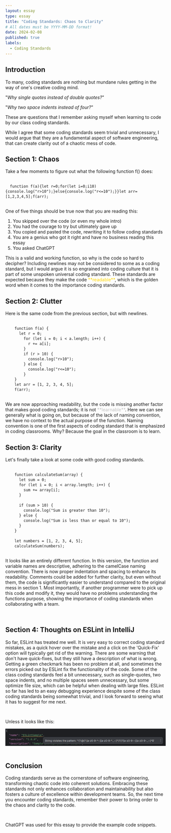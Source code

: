 ```yaml
---
layout: essay
type: essay
title: "Coding Standards: Chaos to Clarity"
# All dates must be YYYY-MM-DD format!
date: 2024-02-08
published: true
labels:
  - Coding Standards
---
```


<style>
.hide-code {
  display: none;
}
</style>

<!--
pre code {
  background-color: #eee;
  border: 1px solid #999;
  display: block;
  padding: 20px;
}
-->

## Introduction
  To many, coding standards are nothing but mundane rules getting in the way of one's creative coding mind. 

  "*Why single quotes instead of double quotes?*" 
  
  "*Why two space indents instead of four?*"
  
  These are questions that I remember asking myself when learning to code by our class coding standards.
  
  While I agree that some coding standards seem trivial and unnecessary, I would argue that they are a fundamental aspect of software engineering, that can create clarity out of a chaotic mess of code.

## Section 1: Chaos
  Take a few moments to figure out what the following function f() does:
  
<pre>
  <code>
  function f(a){let r=0;for(let i=0;i<a.length;i++){r+=a[i];}if(r>10){console.log("r>10");}else{console.log("r<=10");}}let arr=[1,2,3,4,5];f(arr);
</code>
</pre>  

  One of five things should be true now that you are reading this:
  1. You skipped over the code (or even my whole intro)
  2. You had the courage to try but ultimately gave up
  3. You copied and pasted the code, rewriting it to follow coding standards
  4. You are a genius who got it right and have no business reading this essay
  5. You asked ChatGPT

<p>
  This is a valid and working function, so why is the code so hard to decipher? Including newlines may not be considered to some as a coding standard, but I would argue it is so engrained into coding culture that it is part of some unspoken universal coding standard. These standards are expected because they make the code <span style="color:gold"> **readable**</span>, which is the golden word when it comes to the importance coding standards.
</p>
  
## Section 2: Clutter
  Here is the same code from the previous section, but with newlines.

<pre>
  <code>
    function f(a) {
      let r = 0;
        for (let i = 0; i < a.length; i++) {
          r += a[i];
        }
        if (r > 10) {
          console.log("r>10");
        } else {
          console.log("r<=10");
        }
    }
    let arr = [1, 2, 3, 4, 5];
    f(arr);
  </code>
</pre>

<p>
  We are now approaching readability, but the code is missing another factor that makes good coding standards; it is not <span style="color:silver"> **learnable**</span>. Here we can see generally what is going on, but because of the lack of naming convention, we have no context to the actual purpose of the function. Naming convention is one of the first aspects of coding standard that is emphasized in coding classrooms. Why? Because the goal in the classroom is to learn.
</p>

## Section 3: Clarity
Let's finally take a look at some code with good coding standards.

<pre>
  <code>
    function calculateSum(array) {
      let sum = 0;
      for (let i = 0; i < array.length; i++) {
        sum += array[i];
      }
    
      if (sum > 10) {
        console.log("Sum is greater than 10");
      } else {
        console.log("Sum is less than or equal to 10");
      }
    }

    let numbers = [1, 2, 3, 4, 5];
    calculateSum(numbers);
  </code>
</pre>

It looks like an entirely different function. In this version, the function and variable names are descriptive, adhering to the camelCase naming convention. There is now proper indentation and spacing to enhance its readability. Comments could be added for further clarity, but even without them, the code is significantly easier to understand compared to the original mess in section 1. Most importantly, if another programmer were to pick up this code and modify it, they would have no problems understanding the functions purpose, showing the importance of coding standards when collaborating with a team.

<br/>

## Section 4: Thoughts on ESLint in IntelliJ
  So far, ESLint has treated me well. It is very easy to correct coding standard mistakes, as a quick hover over the mistake and a click on the 'Quick-Fix' option will typically get rid of the warning. There are some warning that don't have quick-fixes, but they still have a description of what is wrong. Getting a green checkmark has been no problem at all, and sometimes the errors picked out by ESLint fix the functionality of the code. Some of the class coding standards feel a bit unnecessary, such as single-quotes, two space indents, and no multiple spaces seem unnecessary, but some optimize file size, which can be helpful when dealing with large files. ESLint so far has led to an easy debugging experience despite some of the class coding standards being somewhat trivial, and I look forward to seeing what it has to suggest for me next.

<br/>

Unless it looks like this:
<div align="center">
  <img width="700px" class="rounded" src="../img/weirdwarning.png" alt="Weird warning">
</div>

<br/>

## Conclusion
Coding standards serve as the cornerstone of software engineering, transforming chaotic code into coherent solutions. Embracing these standards not only enhances collaboration and maintainability but also fosters a culture of excellence within development teams. So, the next time you encounter coding standards, remember their power to bring order to the chaos and clarity to the code.

<br/>

ChatGPT was used for this essay to provide the example code snippets.
